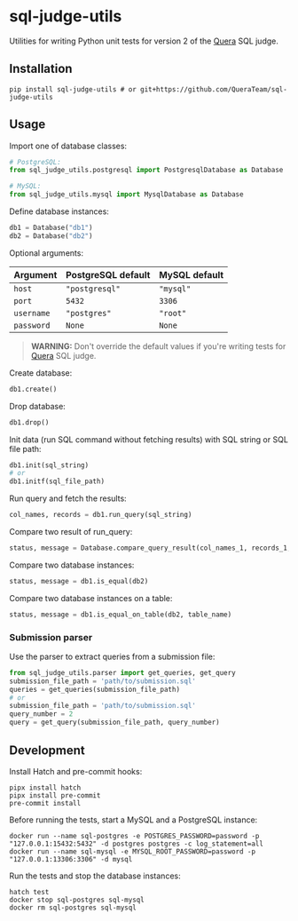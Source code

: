 # sql-judge-utils

Utilities for writing Python unit tests for version 2 of the [Quera](https://quera.ir) SQL judge.

## Installation

```shell
pip install sql-judge-utils # or git+https://github.com/QueraTeam/sql-judge-utils
```

## Usage

Import one of database classes:

```python
# PostgreSQL:
from sql_judge_utils.postgresql import PostgresqlDatabase as Database

# MySQL:
from sql_judge_utils.mysql import MysqlDatabase as Database
```

Define database instances:

```python
db1 = Database("db1")
db2 = Database("db2")
```

Optional arguments:

| Argument   | PostgreSQL default | MySQL default |
| ---------- | ------------------ | ------------- |
| `host`     | `"postgresql"`     | `"mysql"`     |
| `port`     | `5432`             | `3306`        |
| `username` | `"postgres"`       | `"root"`      |
| `password` | `None`             | `None`        |

> **WARNING:**
> Don't override the default values
> if you're writing tests for [Quera](https://quera.ir) SQL judge.

Create database:

```python
db1.create()
```

Drop database:

```python
db1.drop()
```

Init data (run SQL command without fetching results)
with SQL string or SQL file path:

```python
db1.init(sql_string)
# or
db1.initf(sql_file_path)
```

Run query and fetch the results:

```python
col_names, records = db1.run_query(sql_string)
```

Compare two result of run_query:

```python
status, message = Database.compare_query_result(col_names_1, records_1, col_names_2, records_2)
```

Compare two database instances:

```python
status, message = db1.is_equal(db2)
```

Compare two database instances on a table:

```python
status, message = db1.is_equal_on_table(db2, table_name)
```



### Submission parser

Use the parser to extract queries from a submission file:

```python
from sql_judge_utils.parser import get_queries, get_query
submission_file_path = 'path/to/submission.sql'
queries = get_queries(submission_file_path)
# or
submission_file_path = 'path/to/submission.sql'
query_number = 2
query = get_query(submission_file_path, query_number)
```

## Development

Install Hatch and pre-commit hooks:

```shell
pipx install hatch
pipx install pre-commit
pre-commit install
```

Before running the tests, start a MySQL and a PostgreSQL instance:

```shell
docker run --name sql-postgres -e POSTGRES_PASSWORD=password -p "127.0.0.1:15432:5432" -d postgres postgres -c log_statement=all
docker run --name sql-mysql -e MYSQL_ROOT_PASSWORD=password -p "127.0.0.1:13306:3306" -d mysql
```

Run the tests and stop the database instances:

```shell
hatch test
docker stop sql-postgres sql-mysql
docker rm sql-postgres sql-mysql
```
